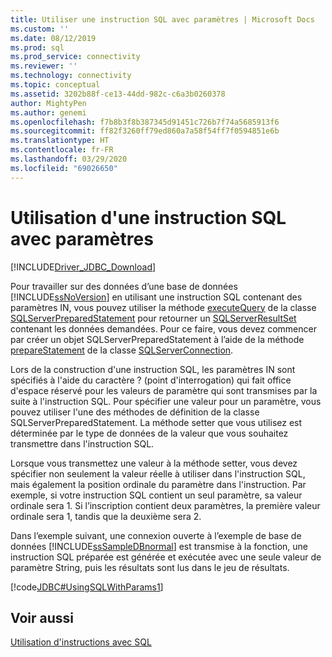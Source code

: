 ```yaml
---
title: Utiliser une instruction SQL avec paramètres | Microsoft Docs
ms.custom: ''
ms.date: 08/12/2019
ms.prod: sql
ms.prod_service: connectivity
ms.reviewer: ''
ms.technology: connectivity
ms.topic: conceptual
ms.assetid: 3202b88f-ce13-44dd-982c-c6a3b0260378
author: MightyPen
ms.author: genemi
ms.openlocfilehash: f7b8b3f8b387345d91451c726b7f74a5685913f6
ms.sourcegitcommit: ff82f3260ff79ed860a7a58f54ff7f0594851e6b
ms.translationtype: HT
ms.contentlocale: fr-FR
ms.lasthandoff: 03/29/2020
ms.locfileid: "69026650"
---
```

# <a name="using-an-sql-statement-with-parameters"></a>Utilisation d'une instruction SQL avec paramètres

[!INCLUDE[Driver_JDBC_Download](../../includes/driver_jdbc_download.md)]

Pour travailler sur des données d’une base de données [!INCLUDE[ssNoVersion](../../includes/ssnoversion-md.md)] en utilisant une instruction SQL contenant des paramètres IN, vous pouvez utiliser la méthode [executeQuery](../../connect/jdbc/reference/executequery-method-sqlserverpreparedstatement.md) de la classe [SQLServerPreparedStatement](../../connect/jdbc/reference/sqlserverpreparedstatement-class.md) pour retourner un [SQLServerResultSet](../../connect/jdbc/reference/sqlserverresultset-class.md) contenant les données demandées. Pour ce faire, vous devez commencer par créer un objet SQLServerPreparedStatement à l’aide de la méthode [prepareStatement](../../connect/jdbc/reference/preparestatement-method-sqlserverconnection.md) de la classe [SQLServerConnection](../../connect/jdbc/reference/sqlserverconnection-class.md).

Lors de la construction d'une instruction SQL, les paramètres IN sont spécifiés à l'aide du caractère ? (point d'interrogation) qui fait office d'espace réservé pour les valeurs de paramètre qui sont transmises par la suite à l'instruction SQL. Pour spécifier une valeur pour un paramètre, vous pouvez utiliser l'une des méthodes de définition de la classe SQLServerPreparedStatement. La méthode setter que vous utilisez est déterminée par le type de données de la valeur que vous souhaitez transmettre dans l'instruction SQL.

Lorsque vous transmettez une valeur à la méthode setter, vous devez spécifier non seulement la valeur réelle à utiliser dans l'instruction SQL, mais également la position ordinale du paramètre dans l'instruction. Par exemple, si votre instruction SQL contient un seul paramètre, sa valeur ordinale sera 1. Si l’inscription contient deux paramètres, la première valeur ordinale sera 1, tandis que la deuxième sera 2.

Dans l’exemple suivant, une connexion ouverte à l’exemple de base de données [!INCLUDE[ssSampleDBnormal](../../includes/sssampledbnormal_md.md)] est transmise à la fonction, une instruction SQL préparée est générée et exécutée avec une seule valeur de paramètre String, puis les résultats sont lus dans le jeu de résultats.

[!code[JDBC#UsingSQLWithParams1](../../connect/jdbc/codesnippet/Java/using-an-sql-statement-w_1_1.java)]

## <a name="see-also"></a>Voir aussi

[Utilisation d'instructions avec SQL](../../connect/jdbc/using-statements-with-sql.md)

